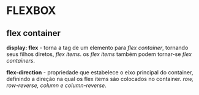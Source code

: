 # FLEXBOX

## flex container

**display: flex** - torna a tag de um elemento para *flex container*, tornando seus filhos diretos, *flex items*. os *flex items* também podem tornar-se *flex containers*.

**flex-direction** - propriedade que estabelece o eixo principal do container, definindo a direção na qual os flex items são colocados no container. *row, row-reverse, column e column-reverse*.